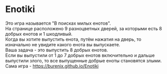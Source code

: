 # Enotiki
Это игра называется "В поисках милых енотов". \
На странице расположено 9 разноцветных дверей, за которыми есть 8 добрых енотов и 1 шкодливый. \
Когда вы хотите выпустить енота, путём нажатия на дверь, то изначально не увидите какого енота вы выпускаете. \
Ваша задача - это выпустить 8 добрых енотов. \
Если вы выпустили от 1 до 7 добрых енотов включительно и дальше выпустили злого, то все выпущенные добрые еноты становятся злыми. \
Сама игра - https://burenix.github.io/Enotiki
